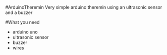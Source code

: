 #ArduinoTheremin
Very simple arduino theremin using an ultrasonic sensor and a buzzer

#What you need
- arduino uno
- ultrasonic sensor
- buzzer
- wires
